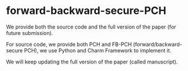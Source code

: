 # forward-backward-secure-PCH
We provide both the source code and the full version of the paper (for future submission).

For source code, we provide both PCH and FB-PCH (forward/backward-secure PCH), we use Python and Charm Framework to implement it.

We will keep updating the full version of the paper (called manuscript). 
